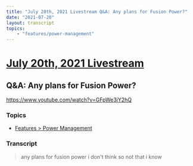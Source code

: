 ```yaml
---
title: "July 20th, 2021 Livestream Q&A: Any plans for Fusion Power?"
date: "2021-07-20"
layout: transcript
topics:
    - "features/power-management"
---
```

# [July 20th, 2021 Livestream](../2021-07-20.md)
## Q&A: Any plans for Fusion Power?
https://www.youtube.com/watch?v=GFpWe3jY2hQ

### Topics
* [Features > Power Management](../topics/features/power-management.md)

### Transcript

> any plans for fusion power i don't think so not that i know
